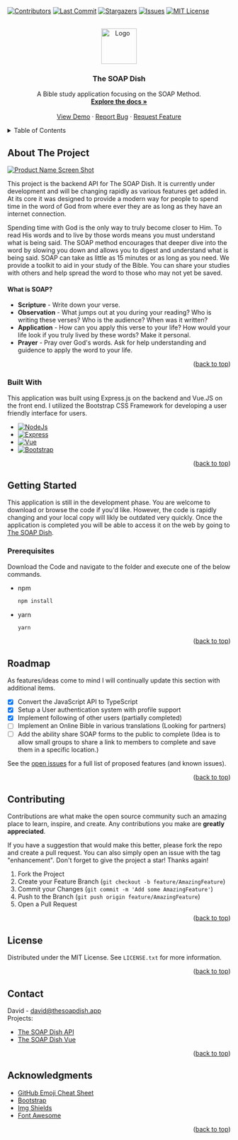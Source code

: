 <a name="readme-top"></a>

[![Contributors][contributors-shield]][contributors-url]
[![Last Commit][commit-shield]][commit-url]
[![Stargazers][stars-shield]][stars-url]
[![Issues][issues-shield]][issues-url]
[![MIT License][license-shield]][license-url]

<!-- [![LinkedIn][linkedin-shield]][linkedin-url] -->

<!-- PROJECT LOGO -->
<br />
<div align="center">
  <a href="https://github.com/othneildrew/Best-README-Template">
    <img src="https://github.com/DavFount/soap/blob/main/logo.png?raw=true" alt="Logo" width="80" height="80">
  </a>

  <h3 align="center">The SOAP Dish</h3>

  <p align="center">
    A Bible study application focusing on the SOAP Method.
    <br />
    <a href="https://github.com/DavFount/soap_ts/wiki"><strong>Explore the docs »</strong></a>
    <br />
    <br />
    <a href="https://github.com/DavFount/soap_ts">View Demo</a>
    ·
    <a href="https://github.com/DavFount/soap_ts/issues">Report Bug</a>
    ·
    <a href="https://github.com/DavFount/soap_ts/issues">Request Feature</a>
  </p>
</div>

<!-- TABLE OF CONTENTS -->
<details>
  <summary>Table of Contents</summary>
  <ol>
    <li>
      <a href="#about-the-project">About The Project</a>
      <ul>
        <li><a href="#built-with">Built With</a></li>
      </ul>
    </li>
    <li>
      <a href="#getting-started">Getting Started</a>
      <ul>
        <li><a href="#prerequisites">Prerequisites</a></li>
      </ul>
    </li>
    <li><a href="#roadmap">Roadmap</a></li>
    <li><a href="#contributing">Contributing</a></li>
    <li><a href="#license">License</a></li>
    <li><a href="#contact">Contact</a></li>
    <li><a href="#acknowledgments">Acknowledgments</a></li>
  </ol>
</details>

<!-- ABOUT THE PROJECT -->

## About The Project

[![Product Name Screen Shot][product-screenshot]](https://example.com)

This project is the backend API for The SOAP Dish. It is currently under development and will be changing rapidly as various features get added in. At its core it was designed to provide a modern way for people to spend time in the word of God from where ever they are as long as they have an internet connection.

Spending time with God is the only way to truly become closer to Him. To read His words and to live by those words means you must understand what is being said. The SOAP method encourages that deeper dive into the word by slowing you down and allows you to digest and understand what is being said. SOAP can take as little as 15 minutes or as long as you need. We provide a toolkit to aid in your study of the Bible. You can share your studies with others and help spread the word to those who may not yet be saved.

#### What is SOAP?

- **Scripture** - Write down your verse.
- **Observation** - What jumps out at you during your reading? Who is writing these verses? Who is the audience? When was it written?
- **Application** - How can you apply this verse to your life? How would your life look if you truly lived by these words? Make it personal.
- **Prayer** - Pray over God's words. Ask for help understanding and guidence to apply the word to your life.

<p align="right">(<a href="#readme-top">back to top</a>)</p>

### Built With

This application was built using Express.js on the backend and Vue.JS on the front end. I utilized the Bootstrap CSS Framework for developing a user friendly interface for users.

- [![NodeJs][nodejs.org]][nodejs-url]
- [![Express][expressjs.com]][express-url]
- [![Vue][vue.js]][vue-url]
- [![Bootstrap][bootstrap.com]][bootstrap-url]

<p align="right">(<a href="#readme-top">back to top</a>)</p>

<!-- GETTING STARTED -->

## Getting Started

This application is still in the development phase. You are welcome to download or browse the code if you'd like. However, the code is rapidly changing and your local copy will likly be outdated very quickly. Once the application is completed you will be able to access it on the web by going to [The SOAP Dish](https://thesoapdish.app).

### Prerequisites

Download the Code and navigate to the folder and execute one of the below commands.

- npm
  ```sh
  npm install
  ```
- yarn
  ```sh
  yarn
  ```

<p align="right">(<a href="#readme-top">back to top</a>)</p>

<!-- ROADMAP -->

## Roadmap

As features/ideas come to mind I will continually update this section with additional items.

- [x] Convert the JavaScript API to TypeScript
- [x] Setup a User authentication system with profile support
- [x] Implement following of other users (partially completed)
- [ ] Implement an Online Bible in various translations (Looking for partners)
- [ ] Add the ability share SOAP forms to the public to complete (Idea is to allow small groups to share a link to members to complete and save them in a specific location.)

See the [open issues](https://github.com/DavFount/soap_ts/issues) for a full list of proposed features (and known issues).

<p align="right">(<a href="#readme-top">back to top</a>)</p>

<!-- CONTRIBUTING -->

## Contributing

Contributions are what make the open source community such an amazing place to learn, inspire, and create. Any contributions you make are **greatly appreciated**.

If you have a suggestion that would make this better, please fork the repo and create a pull request. You can also simply open an issue with the tag "enhancement".
Don't forget to give the project a star! Thanks again!

1. Fork the Project
2. Create your Feature Branch (`git checkout -b feature/AmazingFeature`)
3. Commit your Changes (`git commit -m 'Add some AmazingFeature'`)
4. Push to the Branch (`git push origin feature/AmazingFeature`)
5. Open a Pull Request

<p align="right">(<a href="#readme-top">back to top</a>)</p>

<!-- LICENSE -->

## License

Distributed under the MIT License. See `LICENSE.txt` for more information.

<p align="right">(<a href="#readme-top">back to top</a>)</p>

<!-- CONTACT -->

## Contact

David - david@thesoapdish.app <br />
Projects:

- [The SOAP Dish API](https://github.com/DavFount/soap_ts)
- [The SOAP Dish Vue](https://github.com/DavFount/soap_frontend)

<p align="right">(<a href="#readme-top">back to top</a>)</p>

<!-- ACKNOWLEDGMENTS -->

## Acknowledgments

<!-- - [Choose an Open Source License](https://choosealicense.com) -->

- [GitHub Emoji Cheat Sheet](https://www.webpagefx.com/tools/emoji-cheat-sheet)
- [Bootstrap](https://getbootstrap.com/)
- [Img Shields](https://shields.io)
- [Font Awesome](https://fontawesome.com)

<p align="right">(<a href="#readme-top">back to top</a>)</p>

<!-- MARKDOWN LINKS & IMAGES -->
<!-- https://www.markdownguide.org/basic-syntax/#reference-style-links -->

[contributors-shield]: https://img.shields.io/github/contributors/DavFount/soap_ts?style=for-the-badge
[contributors-url]: https://github.com/DavFount/soap_ts/graphs/contributors
[commit-shield]: https://img.shields.io/github/last-commit/DavFount/soap_ts?style=for-the-badge
[commit-url]: https://github.com/DavFount/soap_ts
[stars-shield]: https://img.shields.io/github/stars/DavFount/soap_ts?style=for-the-badge
[stars-url]: https://github.com/DavFount/soap_ts/stargazers
[issues-shield]: https://img.shields.io/github/issues/DavFount/soap_ts?style=for-the-badge
[issues-url]: https://github.com/DavFount/soap_ts/issues
[license-shield]: https://img.shields.io/github/license/DavFount/soap_ts?style=for-the-badge
[license-url]: https://github.com/DavFount/soap_ts/blob/master/LICENSE.txt
[linkedin-shield]: https://img.shields.io/badge/-LinkedIn-black.svg?style=for-the-badge&logo=linkedin&colorB=555
[linkedin-url]: https://www.linkedin.com/in/davfount/
[product-screenshot]: https://github.com/DavFount/soap/blob/main/ProductPreview.jpg?raw=true
[expressjs.com]: https://img.shields.io/badge/Express-808080?style=for-the-badge&logo=express&logoColor=white
[express-url]: https://expressjs.com/
[vue.js]: https://img.shields.io/badge/Vue.js-35495E?style=for-the-badge&logo=vuedotjs&logoColor=4FC08D
[vue-url]: https://vuejs.org/
[bootstrap.com]: https://img.shields.io/badge/Bootstrap-563D7C?style=for-the-badge&logo=bootstrap&logoColor=white
[bootstrap-url]: https://getbootstrap.com
[nodejs.org]: https://img.shields.io/badge/Nodejs-3C873A?style=for-the-badge&logo=nodedotjs&logoColor=white
[nodejs-url]: https://nodejs.org/
